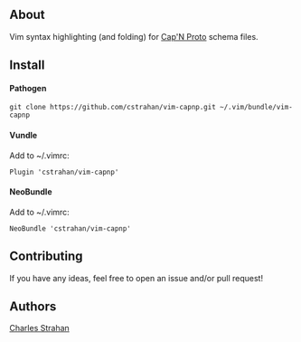## About

Vim syntax highlighting (and folding) for [Cap'N Proto][capnp] schema files.

## Install

#### Pathogen

```
git clone https://github.com/cstrahan/vim-capnp.git ~/.vim/bundle/vim-capnp
```

#### Vundle

Add to ~/.vimrc:

```
Plugin 'cstrahan/vim-capnp'
```

#### NeoBundle

Add to ~/.vimrc:

```
NeoBundle 'cstrahan/vim-capnp'
```

## Contributing

If you have any ideas, feel free to open an issue and/or pull request!

## Authors

[Charles Strahan][Charles-Strahan]

[capnp]: https://capnproto.org "Cap'N Proto"

[Charles-Strahan]: https://github.com/cstrahan

